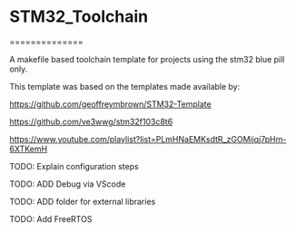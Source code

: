 # STM32_Toolchain
==============

A makefile based toolchain template for projects using the stm32 blue pill only.

This template was based on the templates made available by:

https://github.com/geoffreymbrown/STM32-Template

https://github.com/ve3wwg/stm32f103c8t6

https://www.youtube.com/playlist?list=PLmHNaEMKsdtR_zGOMijqj7pHm-6XTKemH


TODO: Explain configuration steps

TODO: ADD Debug via VScode

TODO: ADD folder for external libraries

TODO: Add FreeRTOS

